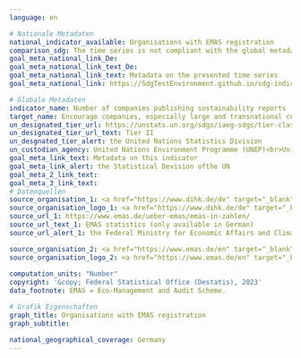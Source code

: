 ```yaml
---
language: en    

# Nationale Metadaten    
national_indicator_available: Organisations with EMAS registration    
comparison_sdg: The time series is not compliant with the global metadata, but provides additional information.    
goal_meta_national_link_De: 
goal_meta_national_link_text_De: 
goal_meta_national_link_text: Metadata on the presented time series
goal_meta_national_link: https://SdgTestEnvironment.github.io/sdg-indicators/public/Meta/12.6.1.pdf    

# Globale Metadaten    
indicator_name: Number of companies publishing sustainability reports    
target_name: Encourage companies, especially large and transnational companies, to adopt sustainable practices and to integrate sustainability information into their reporting cycle    
un_designated_tier_url: https://unstats.un.org/sdgs/iaeg-sdgs/tier-classification/    
un_designated_tier_url_text: Tier II    
un_desgnated_tier_alert: the United Nations Statistics Division    
un_custodian_agency: United Nations Environment Programme (UNEP)<br>United Nations Conference on Trade and Development (UNCTAD)    
goal_meta_link_text: Metadata on this indicator    
goal_meta_link_alert: the Statistical Devision ofthe UN    
goal_meta_2_link_text:     
goal_meta_3_link_text:         
# Datenquellen
source_organisation_1: <a href="https://www.dihk.de/de" target="_blank" onclick="return confirm_alert('the Federal Ministry for Economic Affairs and Climate Action','En');"> Association of German Chambers of Commerce and Industry </a>
source_organisation_logo_1: <a href="https://www.dihk.de/de" target="_blank" onclick="return confirm_alert('the Federal Ministry for Economic Affairs and Climate Action','En');"><img src="https://g205sdgs.github.io/sdg-indicators/public/OrgImgEn/dihk.png" alt="Logo dihk" style="height:60px; width:148px"/></a>
source_url_1: https://www.emas.de/ueber-emas/emas-in-zahlen/
source_url_text_1: EMAS statistics (only available in German)
source_url_alert_1: the Federal Ministry for Economic Affairs and Climate Action

source_organisation_2: <a href="https://www.emas.de/en" target="_blank" onclick="return confirm_alert('the Kompetenzstelle für Nachhaltige Beschaffung','En');"> EMAS Advisory Board (UGA) </a>
source_organisation_logo_2: <a href="https://www.emas.de/en" target="_blank" onclick="return confirm_alert('the Kompetenzstelle für Nachhaltige Beschaffung','En');"><img src="https://g205sdgs.github.io/sdg-indicators/public/OrgImgEn/uga.png" alt="Logo uga" style="height:60px; width:148px"/></a>
    
computation_units: "Number"    
copyright: '&copy; Federal Statistical Office (Destatis), 2023'    
data_footnote: EMAS = Eco-Management and Audit Scheme.    

# Grafik Eigenschaften    
graph_title: Organisations with EMAS registration
graph_subtitle:     

national_geographical_coverage: Germany    
---
```


<span></span>